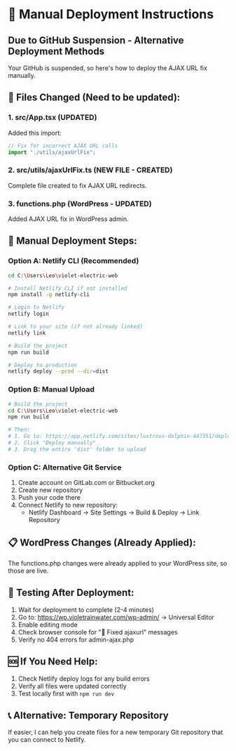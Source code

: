 # 🚀 Manual Deployment Instructions
## Due to GitHub Suspension - Alternative Deployment Methods

Your GitHub is suspended, so here's how to deploy the AJAX URL fix manually.

## 📁 Files Changed (Need to be updated):

### 1. src/App.tsx (UPDATED)
Added this import:
```typescript
// Fix for incorrect AJAX URL calls
import "./utils/ajaxUrlFix";
```

### 2. src/utils/ajaxUrlFix.ts (NEW FILE - CREATED)
Complete file created to fix AJAX URL redirects.

### 3. functions.php (WordPress - UPDATED)
Added AJAX URL fix in WordPress admin.

## 🔧 Manual Deployment Steps:

### Option A: Netlify CLI (Recommended)
```bash
cd C:\Users\Leo\violet-electric-web

# Install Netlify CLI if not installed
npm install -g netlify-cli

# Login to Netlify
netlify login

# Link to your site (if not already linked)
netlify link

# Build the project
npm run build

# Deploy to production
netlify deploy --prod --dir=dist
```

### Option B: Manual Upload
```bash
# Build the project
cd C:\Users\Leo\violet-electric-web
npm run build

# Then:
# 1. Go to: https://app.netlify.com/sites/lustrous-dolphin-447351/deploys
# 2. Click "Deploy manually"
# 3. Drag the entire 'dist' folder to upload
```

### Option C: Alternative Git Service
1. Create account on GitLab.com or Bitbucket.org
2. Create new repository
3. Push your code there
4. Connect Netlify to new repository:
   - Netlify Dashboard → Site Settings → Build & Deploy → Link Repository

## 📋 WordPress Changes (Already Applied):
The functions.php changes were already applied to your WordPress site, so those are live.

## 🧪 Testing After Deployment:
1. Wait for deployment to complete (2-4 minutes)
2. Go to: https://wp.violetrainwater.com/wp-admin/ → Universal Editor
3. Enable editing mode
4. Check browser console for "🔧 Fixed ajaxurl" messages
5. Verify no 404 errors for admin-ajax.php

## 🆘 If You Need Help:
1. Check Netlify deploy logs for any build errors
2. Verify all files were updated correctly
3. Test locally first with `npm run dev`

## 📞 Alternative: Temporary Repository
If easier, I can help you create files for a new temporary Git repository that you can connect to Netlify.
